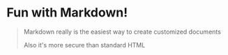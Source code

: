 # Fun with Markdown!

> Markdown really is the easiest way to create customized documents
>
> Also it's more secure than standard HTML
